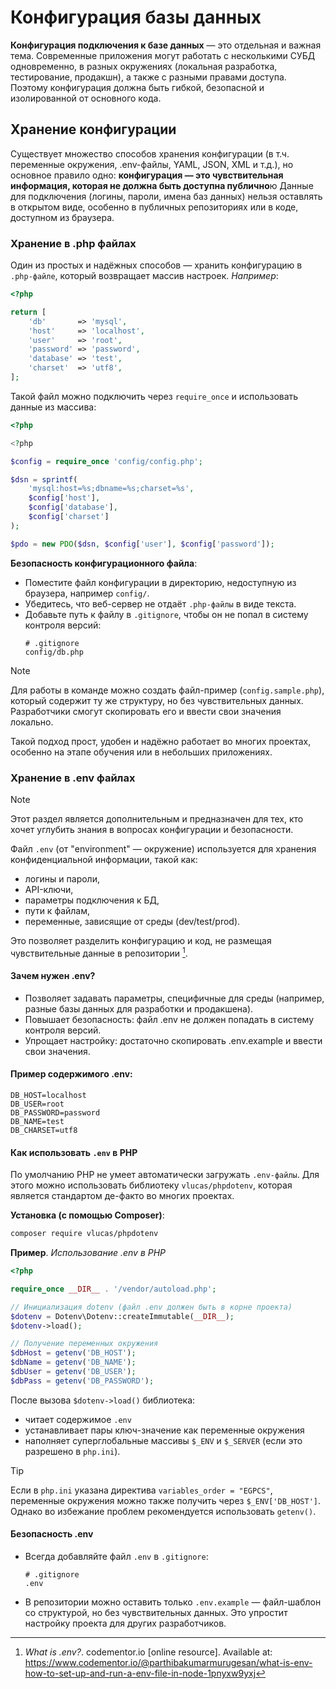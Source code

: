 # Конфигурация базы данных

**Конфигурация подключения к базе данных** — это отдельная и важная тема. Современные приложения могут работать с несколькими СУБД одновременно, в разных окружениях (локальная разработка, тестирование, продакшн), а также с разными правами доступа. Поэтому конфигурация должна быть гибкой, безопасной и изолированной от основного кода.

## Хранение конфигурации

Существует множество способов хранения конфигурации (в т.ч. переменные окружения, .env-файлы, YAML, JSON, XML и т.д.), но основное правило одно: **конфигурация — это чувствительная информация, которая не должна быть доступна публично**ю Данные для подключения (логины, пароли, имена баз данных) нельзя оставлять в открытом виде, особенно в публичных репозиториях или в коде, доступном из браузера.

### Хранение в .php файлах

Один из простых и надёжных способов — хранить конфигурацию в `.php-файле`, который возвращает массив настроек. _Например_:

```php
<?php

return [
    'db'       => 'mysql',
    'host'     => 'localhost',
    'user'     => 'root',
    'password' => 'password',
    'database' => 'test',
    'charset'  => 'utf8',
];
```

Такой файл можно подключить через `require_once` и использовать данные из массива:

```php
<?php

<?php

$config = require_once 'config/config.php';

$dsn = sprintf(
    'mysql:host=%s;dbname=%s;charset=%s',
    $config['host'],
    $config['database'],
    $config['charset']
);

$pdo = new PDO($dsn, $config['user'], $config['password']);
```

**Безопасность конфигурационного файла**:

- Поместите файл конфигурации в директорию, недоступную из браузера, например `config/`.
- Убедитесь, что веб-сервер не отдаёт `.php-файлы` в виде текста.
- Добавьте путь к файлу в `.gitignore`, чтобы он не попал в систему контроля версий:
  ```
  # .gitignore
  config/db.php
  ```

> [!NOTE]
> Для работы в команде можно создать файл-пример (`config.sample.php`), который содержит ту же структуру, но без чувствительных данных. Разработчики смогут скопировать его и ввести свои значения локально.

Такой подход прост, удобен и надёжно работает во многих проектах, особенно на этапе обучения или в небольших приложениях.

### Хранение в .env файлах

> [!NOTE]
> Этот раздел является дополнительным и предназначен для тех, кто хочет углубить знания в вопросах конфигурации и безопасности.

Файл `.env` (от "environment" — окружение) используется для хранения конфиденциальной информации, такой как:

- логины и пароли,
- API-ключи,
- параметры подключения к БД,
- пути к файлам,
- переменные, зависящие от среды (dev/test/prod).

Это позволяет разделить конфигурацию и код, не размещая чувствительные данные в репозитории [^1].

#### Зачем нужен .env?

- Позволяет задавать параметры, специфичные для среды (например, разные базы данных для разработки и продакшена).
- Повышает безопасность: файл .env не должен попадать в систему контроля версий.
- Упрощает настройку: достаточно скопировать .env.example и ввести свои значения.

#### Пример содержимого .env:

```
DB_HOST=localhost
DB_USER=root
DB_PASSWORD=password
DB_NAME=test
DB_CHARSET=utf8
```

#### Как использовать `.env` в PHP

По умолчанию PHP не умеет автоматически загружать `.env-файлы`. Для этого можно использовать библиотеку `vlucas/phpdotenv`, которая является стандартом де-факто во многих проектах.

**Установка (с помощью Composer)**:

```bash
composer require vlucas/phpdotenv
```

**Пример**. _Использование .env в PHP_

```php
<?php

require_once __DIR__ . '/vendor/autoload.php';

// Инициализация dotenv (файл .env должен быть в корне проекта)
$dotenv = Dotenv\Dotenv::createImmutable(__DIR__);
$dotenv->load();

// Получение переменных окружения
$dbHost = getenv('DB_HOST');
$dbName = getenv('DB_NAME');
$dbUser = getenv('DB_USER');
$dbPass = getenv('DB_PASSWORD');
```

После вызова `$dotenv->load()` библиотека:

- читает содержимое `.env`
- устанавливает пары ключ-значение как переменные окружения
- наполняет суперглобальные массивы `$_ENV` и `$_SERVER` (если это разрешено в `php.ini`).

> [!TIP]
> Если в `php.ini` указана директива `variables_order = "EGPCS"`, переменные окружения можно также получить через `$_ENV['DB_HOST']`. Однако во избежание проблем рекомендуется использовать `getenv()`.

#### Безопасность .env

- Всегда добавляйте файл `.env` в `.gitignore`:
  ```
  # .gitignore
  .env
  ```
- В репозитории можно оставить только `.env.example` — файл-шаблон со структурой, но без чувствительных данных. Это упростит настройку проекта для других разработчиков.

[^1]: _What is .env?_. codementor.io [online resource]. Available at: https://www.codementor.io/@parthibakumarmurugesan/what-is-env-how-to-set-up-and-run-a-env-file-in-node-1pnyxw9yxj

